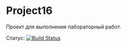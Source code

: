 # Project16
Проект для выполнения лабораторный работ.

Cтатус:   [![Build Status](https://app.travis-ci.com/Eliseev-16/Project16.svg?branch=master)](https://app.travis-ci.com/Eliseev-16/Project16)
